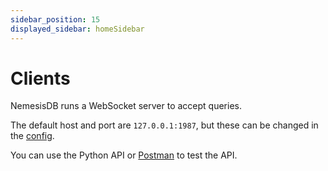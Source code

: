```yaml
---
sidebar_position: 15
displayed_sidebar: homeSidebar
---
```


# Clients

NemesisDB runs a WebSocket server to accept queries.

The default host and port are `127.0.0.1:1987`, but these can be changed in the [config](./config).


You can use the Python API or [Postman](https://www.postman.com/downloads/) to test the API.